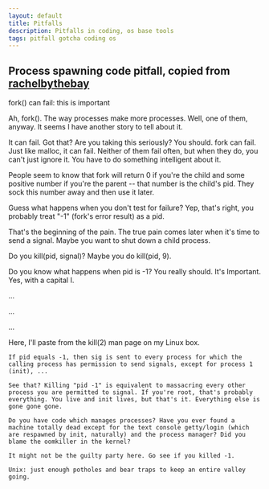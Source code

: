 ```yaml
---
layout: default
title: Pitfalls
description: Pitfalls in coding, os base tools
tags: pitfall gotcha coding os
---
```

## Process spawning code pitfall, copied from [rachelbythebay](https://rachelbythebay.com/w/2014/08/19/fork/)

fork() can fail: this is important

Ah, fork(). The way processes make more processes. Well, one of them, anyway. It seems I have another story to tell about it.

It can fail. Got that? Are you taking this seriously? You should. fork can fail. Just like malloc, it can fail. Neither of them fail often, but when they do, you can't just ignore it. You have to do something intelligent about it.

People seem to know that fork will return 0 if you're the child and some positive number if you're the parent -- that number is the child's pid. They sock this number away and then use it later.

Guess what happens when you don't test for failure? Yep, that's right, you probably treat "-1" (fork's error result) as a pid.

That's the beginning of the pain. The true pain comes later when it's time to send a signal. Maybe you want to shut down a child process.

Do you kill(pid, signal)? Maybe you do kill(pid, 9).

Do you know what happens when pid is -1? You really should. It's Important. Yes, with a capital I.

...

...

...

Here, I'll paste from the kill(2) man page on my Linux box.

    If pid equals -1, then sig is sent to every process for which the calling process has permission to send signals, except for process 1 (init), ...

    See that? Killing "pid -1" is equivalent to massacring every other process you are permitted to signal. If you're root, that's probably everything. You live and init lives, but that's it. Everything else is gone gone gone.

    Do you have code which manages processes? Have you ever found a machine totally dead except for the text console getty/login (which are respawned by init, naturally) and the process manager? Did you blame the oomkiller in the kernel?

    It might not be the guilty party here. Go see if you killed -1.

    Unix: just enough potholes and bear traps to keep an entire valley going.

